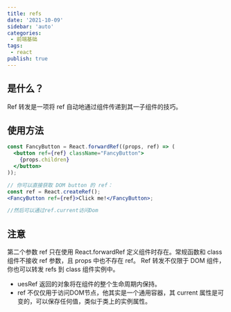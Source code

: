 ```yaml
---
title: refs
date: '2021-10-09'
sidebar: 'auto'
categories:
 - 前端基础
tags:
 - react
publish: true
---
```


## 是什么？
Ref 转发是一项将 ref 自动地通过组件传递到其一子组件的技巧。

## 使用方法
```jsx
const FancyButton = React.forwardRef((props, ref) => (
  <button ref={ref} className="FancyButton">
    {props.children}
  </button>
));

// 你可以直接获取 DOM button 的 ref：
const ref = React.createRef();
<FancyButton ref={ref}>Click me!</FancyButton>;

//然后可以通过ref.current访问Dom
```

## 注意
第二个参数 ref 只在使用 React.forwardRef 定义组件时存在。常规函数和 class 组件不接收 ref 参数，且 props 中也不存在 ref。
Ref 转发不仅限于 DOM 组件，你也可以转发 refs 到 class 组件实例中。

- uesRef 返回的对象将在组件的整个生命周期内保持。
- ref 不仅仅用于访问DOM节点，他其实是一个通用容器，其 current 属性是可变的，可以保存任何值，类似于类上的实例属性。